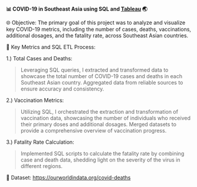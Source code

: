 **📊 COVID-19 in Southeast Asia using SQL and [Tableau](https://public.tableau.com/views/SouthEastAsiaCovidAsofNovember2023/Dashboard1?:language=en-US&:display_count=n&:origin=viz_share_link) 🌏**

🌐 Objective: 
The primary goal of this project was to analyze and visualize key COVID-19 metrics, including the number of cases, deaths, vaccinations, additional dosages, and the fatality rate, across Southeast Asian countries.

🔑 Key Metrics and SQL ETL Process:

1.) Total Cases and Deaths:
>Leveraging SQL queries, I extracted and transformed data to showcase the total number of COVID-19 cases and deaths in each Southeast Asian country.
>Aggregated data from reliable sources to ensure accuracy and consistency.

2.) Vaccination Metrics:
>Utilizing SQL, I orchestrated the extraction and transformation of vaccination data, showcasing the number of individuals who received their primary doses and additional dosages.
>Merged datasets to provide a comprehensive overview of vaccination progress.

3.) Fatality Rate Calculation:
>Implemented SQL scripts to calculate the fatality rate by combining case and death data, shedding light on the severity of the virus in different regions.

📖 Dataset:
https://ourworldindata.org/covid-deaths
